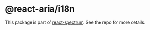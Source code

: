 # @react-aria/i18n

This package is part of [react-spectrum](https://github.com/watheia/rsp-kit). See the repo for more details.
